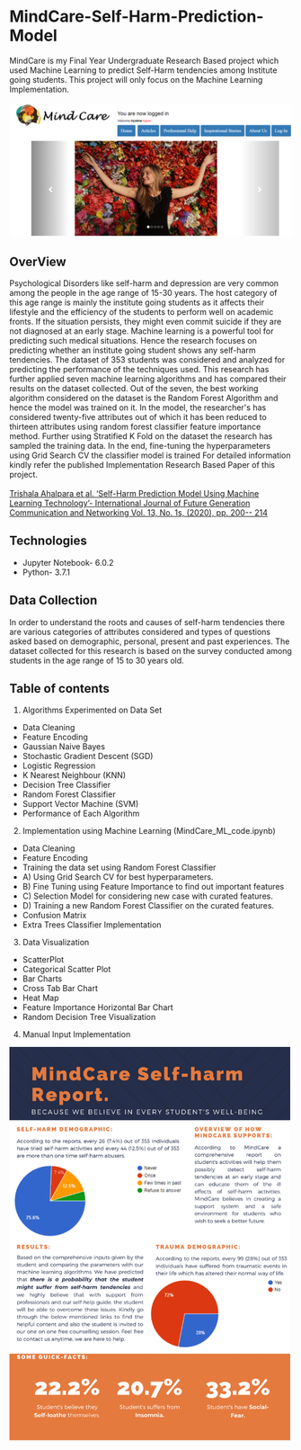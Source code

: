 # MindCare-Self-Harm-Prediction-Model

MindCare is my Final Year Undergraduate Research Based project which used Machine Learning to predict Self-Harm tendencies among Institute going students.
This project will only focus on the Machine Learning Implementation. 
<br><br>
![Main Web Page](https://github.com/trystine/MindCare-Self-Harm-Prediction-Model/blob/main/Images/Main%20Page.png)

## OverView
 Psychological Disorders like self-harm and depression are very common among the people in the age range of 15-30 years. The host category of this age range is mainly the institute going students as it affects their lifestyle and the efficiency of the students to perform well on academic fronts. If the situation persists, they might even commit suicide if they are not diagnosed at an early stage. Machine learning is a powerful tool for predicting such medical situations. Hence the research focuses on predicting whether an institute going student shows any self-harm tendencies. The dataset of 353 students was considered and analyzed for predicting the performance of the techniques used. This research has further applied seven machine learning algorithms and has compared their results on the dataset collected. Out of the seven, the best working algorithm considered on the dataset is the Random Forest Algorithm and hence the model was trained on it. In the model, the researcher's has considered twenty-five attributes out of which it has been reduced to thirteen attributes using random forest classifier feature importance method. Further using Stratified K Fold on the dataset the research has sampled the training data. In the end, fine-tuning the hyperparameters using Grid Search CV the classifier model is trained
For detailed information kindly refer the published Implementation Research Based Paper of this project.
<br><br>
[Trishala Ahalpara et al. ‘Self-Harm Prediction Model Using Machine Learning Technology’- 
 International Journal of Future Generation Communication and Networking Vol. 13, No. 1s, (2020), pp. 200-- 214]( http://sersc.org/journals/index.php/IJFGCN/article/view/17800)

## Technologies
* Jupyter Notebook- 6.0.2
* Python- 3.7.1
## Data Collection
In order to understand the roots and causes of self-harm tendencies there are various categories of attributes considered and types of questions asked based on demographic, personal, present and past experiences. The dataset collected for this research is based on the survey conducted among students in the age range of 15 to 30 years old. 

## Table of contents
1) Algorithms Experimented on Data Set
  * Data Cleaning
  * Feature Encoding
  * Gaussian Naive Bayes 
  * Stochastic Gradient Descent (SGD)
  * Logistic Regression 
  * K Nearest Neighbour  (KNN)
  * Decision Tree Classifier
  * Random Forest Classifier
  * Support Vector Machine (SVM)
  * Performance of Each Algorithm
2) Implementation using Machine Learning (MindCare_ML_code.ipynb)
  * Data Cleaning
  * Feature Encoding
  * Training the data set using Random Forest Classifier	 
  * A) Using Grid Search CV for best hyperparameters.<br>
  * B) Fine Tuning using Feature Importance to find out important features<br>
  * C) Selection Model for considering new case with curated features.<br>
  * D) Training a new Random Forest Classifier on the curated features.<br>
  * Confusion Matrix
  * Extra Trees Classifier Implementation
3) Data Visualization
  * ScatterPlot
  * Categorical Scatter Plot
  * Bar Charts
  * Cross Tab Bar Chart
  * Heat Map
  * Feature Importance Horizontal Bar Chart
  * Random Decision Tree Visualization
4) Manual Input Implementation 

<img src="https://github.com/trystine/MindCare-Self-Harm-Prediction-Model/blob/main/Images/Self-Harm.png" class="center" alt="alt text" width="500" height="700" >

